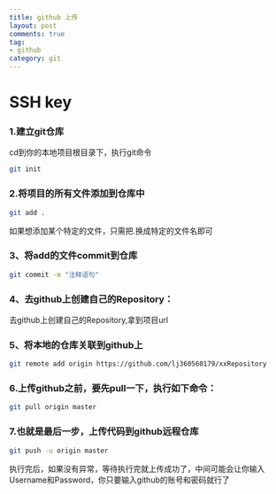 ```yaml
---
title: github 上传
layout: post
comments: true
tag: 
- github
category: git
---
```


# SSH key

### 1.建立git仓库 
cd到你的本地项目根目录下，执行git命令
```sh
git init
```
### 2.将项目的所有文件添加到仓库中
```sh
git add .
```
如果想添加某个特定的文件，只需把.换成特定的文件名即可
### 3、将add的文件commit到仓库
```sh
git commit -m "注释语句"
```
### 4、去github上创建自己的Repository： 
去github上创建自己的Repository,拿到项目url
### 5、将本地的仓库关联到github上
```sh
git remote add origin https://github.com/lj360560179/xxRepository
```
### 6.上传github之前，要先pull一下，执行如下命令：
```sh
git pull origin master
```
### 7.也就是最后一步，上传代码到github远程仓库
```sh
git push -u origin master
```
执行完后，如果没有异常，等待执行完就上传成功了，中间可能会让你输入Username和Password，你只要输入github的账号和密码就行了

